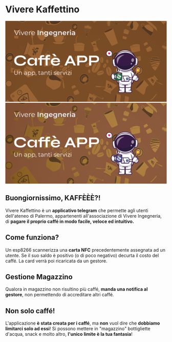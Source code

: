 # Vivere Kaffettino

![Project's banner](./banner_dark.png)
![Project's banner](./banner.png)

## Buongiornissimo, KAFFÈÈÈ?!

Vivere Kaffettino è un **applicativo telegram** che permette agli utenti dell'ateneo di Palermo, appartenenti all'associazione di Vivere Ingegneria, di **pagare il proprio caffé in modo facile, veloce ed intuitivo.**

## Come funziona?

Un esp8266 scannerizza una **carta NFC** precedentemente assegnata ad un utente.
Se il suo saldo è positivo (o di poco negativo) decurta il costo del caffé.
La card verrà poi ricaricata da un gestore.

## Gestione Magazzino

Qualora in magazzino non risultino più caffé, **manda una notifica al gestore**, non permettendo di accreditare altri caffé.

## Non solo caffé!

L'applicazione **è stata creata per i caffé**, ma **non** vuol dire che **dobbiamo limitarci solo ad essi**!
Si possono mettere in "magazzino" bottigliette d'acqua, snack e molto altro, **l'unico limite è la tua fantasia**!
